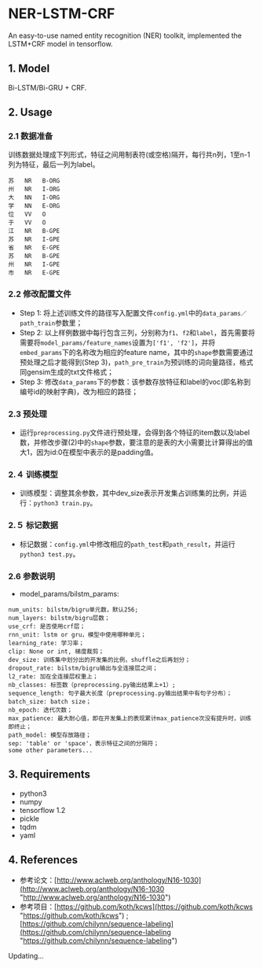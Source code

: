 # NER-LSTM-CRF
An easy-to-use named entity recognition (NER) toolkit, implemented the LSTM+CRF model in tensorflow.

## 1. Model
Bi-LSTM/Bi-GRU + CRF.

## 2. Usage
### 2.1 数据准备
训练数据处理成下列形式，特征之间用制表符(或空格)隔开，每行共n列，1至n-1列为特征，最后一列为label。

    苏   NR   B-ORG
    州   NR   I-ORG
    大   NN   I-ORG
    学   NN   E-ORG
    位   VV   O
    于   VV   O
    江   NR   B-GPE
    苏   NR   I-GPE
    省   NR   E-GPE
    苏   NR   B-GPE
    州   NR   I-GPE
    市   NR   E-GPE
### 2.2 修改配置文件
- Step 1: 将上述训练文件的路径写入配置文件`config.yml`中的`data_params／path_train`参数里；
- Step 2: 以上样例数据中每行包含三列，分别称为`f1`、`f2`和`label`，首先需要将需要将`model_params/feature_names`设置为`['f1', 'f2']`，并将`embed_params`下的名称改为相应的feature name，其中的`shape`参数需要通过预处理之后才能得到(Step 3)，`path_pre_train`为预训练的词向量路径，格式同gensim生成的txt文件格式；
- Step 3: 修改`data_params`下的参数：该参数存放特征和label的voc(即名称到编号id的映射字典)，改为相应的路径；

### 2.3 预处理
- 运行`preprocessing.py`文件进行预处理，会得到各个特征的item数以及label数，并修改步骤(2)中的`shape`参数，要注意的是表的大小需要比计算得出的值大1，因为id:0在模型中表示的是padding值。

### 2.４ 训练模型
- 训练模型：调整其余参数，其中dev_size表示开发集占训练集的比例，并运行：`python3 train.py`。

### 2.５ 标记数据
- 标记数据：`config.yml`中修改相应的`path_test`和`path_result`，并运行`python3 test.py`。

### 2.6 参数说明
- model_params/bilstm_params:


```
num_units: bilstm/bigru单元数，默认256;
num_layers: bilstm/bigru层数；
use_crf: 是否使用crf层；
rnn_unit: lstm or gru，模型中使用哪种单元；
learning_rate: 学习率；
clip: None or int, 梯度裁剪；
dev_size: 训练集中划分出的开发集的比例，shuffle之后再划分；
dropout_rate: bilstm/bigru输出与全连接层之间；
l2_rate: 加在全连接层权重上；
nb_classes: 标签数（preprocessing.py输出结果上+1）;
sequence_length: 句子最大长度（preprocessing.py输出结果中有句子分布）；
batch_size: batch size；
nb_epoch: 迭代次数；
max_patience: 最大耐心值，即在开发集上的表现累计max_patience次没有提升时，训练即终止；
path_model: 模型存放路径；
sep: 'table' or 'space'，表示特征之间的分隔符；
some other parameters...
```

## 3. Requirements
- python3
- numpy
- tensorflow 1.2
- pickle
- tqdm
- yaml

## 4. References
- 参考论文：[http://www.aclweb.org/anthology/N16-1030](http://www.aclweb.org/anthology/N16-1030 "http://www.aclweb.org/anthology/N16-1030")
- 参考项目：[https://github.com/koth/kcws](https://github.com/koth/kcws "https://github.com/koth/kcws") ; [https://github.com/chilynn/sequence-labeling](https://github.com/chilynn/sequence-labeling "https://github.com/chilynn/sequence-labeling")

Updating...
